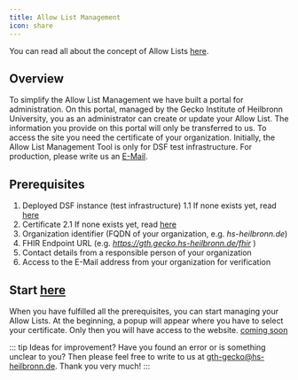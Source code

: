 ```yaml
---
title: Allow List Management
icon: share
---
```

You can read all about the concept of Allow Lists [here](/intro/info/allowList.md).

## Overview
To simplify the Allow List Management we have built a portal for administration. On this portal, managed by the Gecko Institute of Heilbronn University, you as an administrator can create or update your Allow List. The information you provide on this portal will only be transferred to us. To access the site you need the certificate of your organization.
Initially, the Allow List Management Tool is only for DSF test infrastructure. For production, please write us an <a href="mailto:dsf-gecko@hs-heilbronn.de">E-Mail</a>.

## Prerequisites
1. Deployed DSF instance (test infrastructure)
    1.1  If none exists yet, read [here](install)
2. Certificate 
    2.1  If none exists yet, read [here](install#client-server-certificates)
3. Organization identifier (FQDN of your organization, e.g. *hs-heilbronn.de*)
4. FHIR Endpoint URL (e.g. *https://gth.gecko.hs-heilbronn.de/fhir* )
5. Contact details from a responsible person of your organization
6. Access to the E-Mail address from your organization for verification 
 

## Start [here](TODO)
When you have fulfilled all the prerequisites, you can start managing your Allow Lists. 
At the beginning, a popup will appear where you have to select your certificate. Only then you will have access to the website. [coming soon](TODO)


::: tip Ideas for improvement?
Have you found an error or is something unclear to you? Then please feel free to write to us at <a href="mailto:dsf-gecko@hs-heilbronn.de">gth-gecko@hs-heilbronn.de</a>. Thank you very much!
:::



